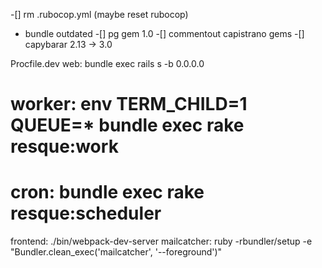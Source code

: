 -[] rm .rubocop.yml (maybe reset rubocop)
- bundle outdated
  -[] pg gem 1.0
  -[] commentout capistrano gems
  -[] capybarar 2.13 -> 3.0

Procfile.dev
web: bundle exec rails s -b 0.0.0.0
# worker: env TERM_CHILD=1 QUEUE=* bundle exec rake resque:work
# cron: bundle exec rake resque:scheduler
frontend: ./bin/webpack-dev-server
mailcatcher: ruby -rbundler/setup -e "Bundler.clean_exec('mailcatcher', '--foreground')"

